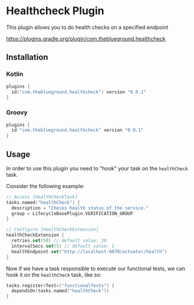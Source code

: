 # Healthcheck Plugin

This plugin allows you to do health checks on a specified endpoint

https://plugins.gradle.org/plugin/com.theblueground.healthcheck

## Installation

### Kotlin

```kotlin
plugins {
  id("com.theblueground.healthcheck") version "0.0.1"
}
```

### Groovy

```groovy
plugins {
  id "com.theblueground.healthcheck" version "0.0.1"
}
```

## Usage

In order to use this plugin you need to "hook" your task on the `healthCheck` task.

Consider the following example:

```kotlin
// Access [HealthCheckTask]
tasks.named("healthCheck") {
  description = "Checks health status of the service."
  group = LifecycleBasePlugin.VERIFICATION_GROUP
}

// Configure [HealthCheckExtension]
healthCheckExtension {
  retries.set(50) // default value: 20
  intervalSecs.set(5) // default value: 1
  healthEndpoint.set("http://localhost:8070/actuator/health")
}
```

Now if we have a task responsible to execute our functional tests, we can hook it on the 
`healthCheck` task, like so:

```kotlin
tasks.register<Test>("functionalTests") {
  dependsOn(tasks.named("healthCheck"))
}
```

